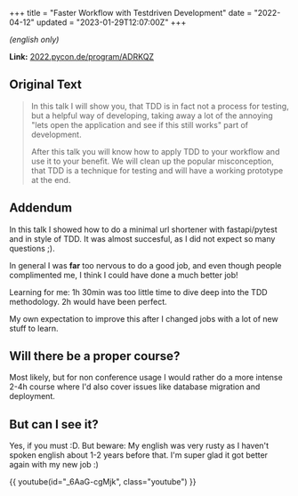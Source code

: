 +++
title = "Faster Workflow with Testdriven Development"
date = "2022-04-12"
updated = "2023-01-29T12:07:00Z"
+++

*(english only)*

**Link:** [2022.pycon.de/program/ADRKQZ](https://2022.pycon.de/program/ADRKQZ/)

## Original Text

> In this talk I will show you, that TDD is in fact not a process for testing, but a helpful way of developing, taking away a lot of the annoying "lets open the application and see if this still works" part of development.
> 
> After this talk you will know how to apply TDD to your workflow and use it to your benefit. We will clean up the popular misconception, that TDD is a technique for testing and will have a working prototype at the end.


## Addendum

In this talk I showed how to do a minimal url shortener with fastapi/pytest and in style of TDD. It was almost succesful, as I did not expect so many questions ;).

In general I was **far** too nervous to do a good job, and even though people complimented me, I think I could have done a much better job!

Learning for me: 1h 30min was too little time to dive deep into the TDD methodology. 2h would have been perfect. 

My own expectation to improve this after I changed jobs with a lot of new stuff to learn.


## Will there be a proper course?

Most likely, but for non conference usage I would rather do a more intense 2-4h course where I'd also cover issues like database migration and deployment.


## But can I see it?

Yes, if you must :D. But beware: My english was very rusty as I haven't spoken english about 1-2 years before that. I'm super glad it got better again with my new job :)


{{ youtube(id="_6AaG-cgMjk", class="youtube") }}
